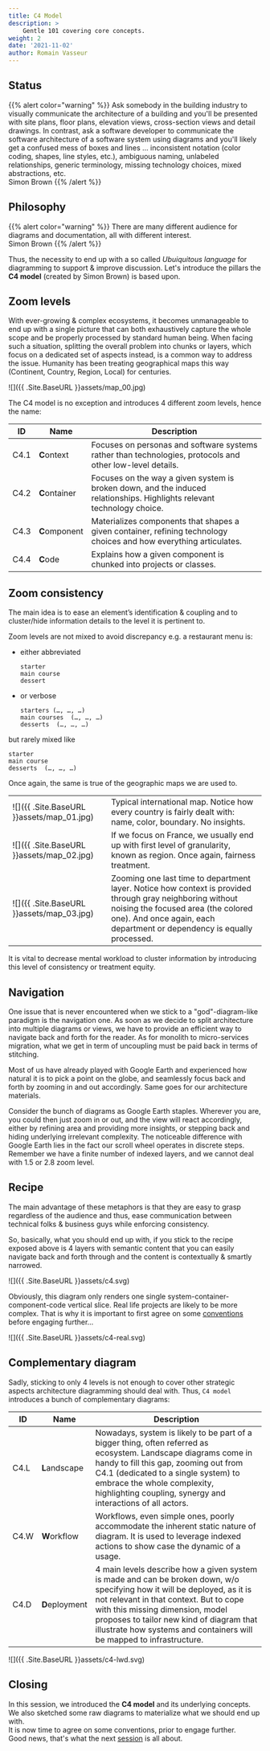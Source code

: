 ```yaml
---
title: C4 Model
description: >
    Gentle 101 covering core concepts.
weight: 2
date: '2021-11-02'
author: Romain Vasseur
---
```


## Status

{{% alert color="warning" %}}
Ask somebody in the building industry to visually communicate the architecture of a building and you'll be presented with site plans, floor plans, elevation views, cross-section views and detail drawings. In contrast, ask a software developer to communicate the software architecture of a software system using diagrams and you'll likely get a confused mess of boxes and lines … inconsistent notation (color coding, shapes, line styles, etc.), ambiguous naming, unlabeled relationships, generic terminology, missing technology choices, mixed abstractions, etc.  
​​​​​​​Simon Brown
{{% /alert %}}

## Philosophy

{{% alert color="warning" %}}
There are many different audience for diagrams and documentation, all with different interest.  
​​​​​​​Simon Brown
{{% /alert %}}

Thus, the necessity to end up with a so called _Ubuiquitous language_ for diagramming to support & improve discussion.
Let's introduce the pillars the **C4 model** (created by Simon Brown) is based upon.

## Zoom levels

With ever-growing & complex ecosystems, it becomes unmanageable to end up with a single picture that can both exhaustively capture the whole scope and be properly processed by standard human being. When facing such a situation, splitting the overall problem into chunks or layers, which focus on a dedicated set of aspects instead, is a common way to address the issue.
Humanity has been treating geographical maps this way (Continent, Country, Region, Local) for centuries.

![]({{ .Site.BaseURL }}assets/map_00.jpg)

The C4 model is no exception and introduces 4 different zoom levels, hence the name:

| ID | Name | Description |
|-|-|-|
| C4.1 | **C**ontext | Focuses on personas and software systems rather than technologies, protocols and other low-level details. |
| C4.2 | **C**ontainer | Focuses on the way a given system is broken down, and the induced relationships. Highlights relevant technology choice. |
| C4.3 | **C**omponent | Materializes components that shapes a given container, refining technology choices and how everything articulates. |
| C4.4 | **C**ode | Explains how a given component is chunked into projects or classes. |	

## Zoom consistency

The main idea is to ease an element’s identification & coupling and to cluster/hide information details to the level it is pertinent to.

Zoom levels are not mixed to avoid discrepancy e.g. a restaurant menu is:
- either abbreviated
    ```
    starter
    main course
    dessert
    ```
- or verbose
    ```
    starters (…, …, …)
    main courses  (…, …, …)
    desserts  (…, …, …)
    ``` 

but rarely mixed like
```
starter
main course
desserts  (…, …, …)
```

Once again, the same is true of the geographic maps we are used to.

|||
|-|-|
|![]({{ .Site.BaseURL }}assets/map_01.jpg)|Typical international map. Notice how every country is fairly dealt with: name, color, boundary. No insights.|
|![]({{ .Site.BaseURL }}assets/map_02.jpg)|If we focus on France, we usually end up with first level of granularity, known as region. Once again, fairness treatment.|
|![]({{ .Site.BaseURL }}assets/map_03.jpg)|Zooming one last time to department layer. Notice how context is provided through gray neighboring without noising the focused area (the colored one). And once again, each department or dependency is equally processed. |

It is vital to decrease mental workload to cluster information by introducing this level of consistency or treatment equity. 

## Navigation

One issue that is never encountered when we stick to a "god"-diagram-like paradigm is the navigation one.
As soon as we decide to split architecture into multiple diagrams or views, we have to provide an efficient way to navigate back and forth for the reader.
As for monolith to micro-services migration, what we get in term of uncoupling must be paid back in terms of stitching. 

Most of us have already played with Google Earth and experienced how natural it is to pick a point on the globe, and seamlessly focus back and forth by zooming in and out accordingly. Same goes for our architecture materials.

Consider the bunch of diagrams as Google Earth staples. Wherever you are, you could then just zoom in or out, and the view will react accordingly, either by refining area and providing more insights, or stepping back and hiding underlying irrelevant complexity.
The noticeable difference with Google Earth lies in the fact our scroll wheel operates in discrete steps. Remember we have a finite number of indexed layers, and we cannot deal with 1.5 or 2.8 zoom level.

## Recipe

The main advantage of these metaphors is that they are easy to grasp regardless of the audience and thus, ease communication between technical folks & business guys while enforcing consistency.

So, basically, what you should end up with, if you stick to the recipe exposed above is 4 layers with semantic content that you can easily navigate back and forth through and the content is contextually & smartly narrowed.   

![]({{ .Site.BaseURL }}assets/c4.svg)

Obviously, this diagram only renders one single system-container-component-code vertical slice. Real life projects are likely to be more complex. That is why it is important to first agree on some [conventions](/docs/convention) before engaging further...

![]({{ .Site.BaseURL }}assets/c4-real.svg)

## Complementary diagram

Sadly, sticking to only 4 levels is not enough to cover other strategic aspects architecture diagramming should deal with. 
Thus, `C4 model` introduces a bunch of complementary diagrams:

| ID | Name | Description |
|-|-|-|
| C4.L | **L**andscape | Nowadays, system is likely to be part of a bigger thing, often referred as ecosystem. Landscape diagrams come in handy to fill this gap, zooming out from C4.1 (dedicated to a single system) to embrace the whole complexity, highlighting coupling, synergy and interactions of all actors. |
| C4.W | **W**orkflow | Workflows, even simple ones, poorly accommodate the inherent static nature of diagram. It is used to leverage indexed actions to show case the dynamic of a usage. |
| C4.D | **D**eployment | 4 main levels describe how a given system is made and can be broken down, w/o specifying how it will be deployed, as it is not relevant in that context. But to cope with this missing dimension, model proposes to tailor new kind of diagram that illustrate how systems and containers will be mapped to infrastructure.|

![]({{ .Site.BaseURL }}assets/c4-lwd.svg)

## Closing

In this session, we introduced the **C4 model** and its underlying concepts.  
We also sketched some raw diagrams to materialize what we should end up with.  
It is now time to agree on some conventions, prior to engage further.  
Good news, that's what the next [session](/docs/convention) is all about.